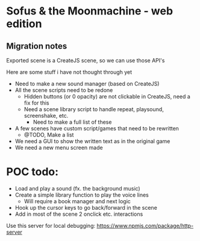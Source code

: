 # Sofus & the Moonmachine - web edition

## Migration notes

Exported scene is a CreateJS scene, so we can use those API's

Here are some stuff i have not thought through yet

 * Need to make a new sound manager (based on CreateJS)
 * All the scene scripts need to be redone
	* Hidden buttons (or 0 opacity) are not clickable in CreateJS, need a fix for this
	* Need a scene library script to handle repeat, playsound, screenshake, etc.
		* Need to make a full list of these
 * A few scenes have custom script/games that need to be rewritten
	* @TODO, Make a list
 * We need a GUI to show the written text as in the original game
 * We need a new menu screen made


# POC todo:

 * Load and play a sound (fx. the background music)
 * Create a simple library function to play the voice lines
    * Will require a book manager and next logic
 * Hook up the cursor keys to go back/forward in the scene
 * Add in most of the scene 2 onclick etc. interactions


Use this server for local debugging:
https://www.npmjs.com/package/http-server